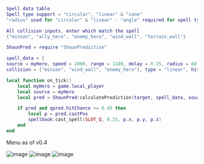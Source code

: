 ```lua
Spell data table
Spell type support = "circular", "linear" & "cone"
"radius" used for "circular" & "linear" - "angle" required for spell type "cone"

All collision inputs, enter which match the spell
{"minion", "ally_hero", "enemy_hero", "wind_wall", "terrain_wall"}
```
```lua
ShaunPred = require "ShaunPrediction"

spell_data = {
source = myHero, speed = 2000, range = 1180, delay = 0.25, radius = 60, 
collision = {"minion", "wind_wall", "enemy_hero"}, type = "linear", hitbox = true

local function on_tick()
    local myHero = game.local_player
    local source = myHero
    local pred = ShaunPred:calculatePrediction(target, spell_data, source)

    if pred and qpred.hitChance >= 0.45 then
        local p = pred.castPos
        spellbook:cast_spell(SLOT_Q, 0.25, p.x, p.y, p.z)
    end
end
```
Menu as of v0.4

![image](https://user-images.githubusercontent.com/82087018/230792601-635c34a4-9ab8-4fd5-a3a6-8166977a7a67.png)
![image](https://user-images.githubusercontent.com/82087018/230792621-0bfbbb93-cfff-4cf7-b113-021323a7dd5a.png)
![image](https://user-images.githubusercontent.com/82087018/230792632-a7e1dc8f-f906-4208-b658-3d5ab57299bd.png)




